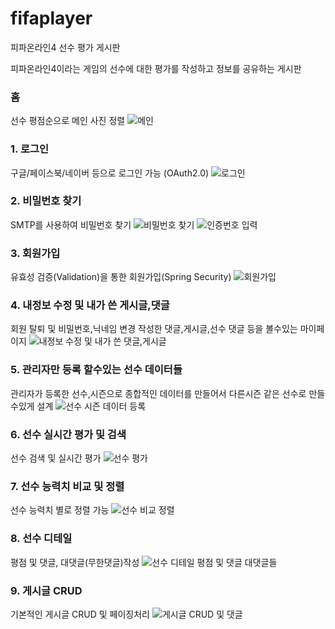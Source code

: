 # fifaplayer
피파온라인4 선수 평가 게시판

피파온라인4이라는 게임의 선수에 대한 평가를 작성하고 정보를 공유하는 게시판 

### 홈
선수 평점순으로 메인 사진 정렬 
![메인](https://user-images.githubusercontent.com/97586086/172292298-a194ff7f-0df3-48ee-8929-2bba46e52295.png)

### 1. 로그인
구글/페이스북/네이버 등으로 로그인 가능 (OAuth2.0)
![로그인](https://user-images.githubusercontent.com/97586086/172169083-e828ed5a-5676-4a78-89f0-63a38cbc6a23.png)

### 2. 비밀번호 찾기
SMTP를 사용하여 비밀번호 찾기 
![비밀번호 찾기](https://user-images.githubusercontent.com/97586086/172170456-459f485f-d1f3-4ef6-b6f2-97ca0fa8ff7b.png)
![인증번호 입력](https://user-images.githubusercontent.com/97586086/172170441-6eeda4a0-6bc1-4296-83b5-83b2789ff843.png)

### 3. 회원가입
유효성 검증(Validation)을 통한 회원가입(Spring Security)
![회원가입](https://user-images.githubusercontent.com/97586086/172179684-7136e5aa-c181-4820-bf78-d9eeec49f1d1.png)

### 4. 내정보 수정 및 내가 쓴 게시글,댓글
회원 탈퇴 및 비밀번호,닉네임 변경 작성한 댓글,게시글,선수 댓글 등을 볼수있는 마이페이지
![내정보 수정 및 내가 쓴 댓글,게시글](https://user-images.githubusercontent.com/97586086/172291851-b32ccfe4-3743-4e90-98a2-41e10c50e2fb.png)

### 5. 관리자만 등록 할수있는 선수 데이터들
관리자가 등록한 선수,시즌으로 종합적인 데이터를 만들어서 다른시즌 같은 선수로 만들수있게 설계
![선수 시즌 데이터 등록](https://user-images.githubusercontent.com/97586086/172293757-ec4e7ef5-6a12-437e-b3c2-2e5714ba0ede.png)

### 6. 선수 실시간 평가 및 검색
선수 검색 및 실시간 평가
![선수 평가](https://user-images.githubusercontent.com/97586086/172293525-f838e6d0-7a5d-4b64-a24b-68dda29ebdb0.png)

### 7. 선수 능력치 비교 및 정렬
선수 능력치 별로 정렬 가능
![선수 비교 정렬](https://user-images.githubusercontent.com/97586086/172294144-ee06d224-862a-41f7-a2d7-b244ab890efa.png)

### 8. 선수 디테일 
평점 및 댓글, 대댓글(무한댓글)작성
![선수 디테일 평점 및 댓글 대댓글들](https://user-images.githubusercontent.com/97586086/172295134-201a204a-8e35-45c7-b5ae-28b19fe305ad.png)

### 9. 게시글 CRUD 
기본적인 게시글 CRUD 및 페이징처리
![게시글 CRUD 및 댓글](https://user-images.githubusercontent.com/97586086/172296477-46543d0c-7351-4477-ba8f-442e52f533b2.png)

